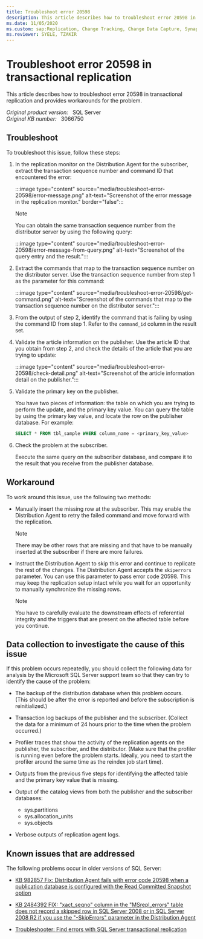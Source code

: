 ```yaml
---
title: Troubleshoot error 20598 
description: This article describes how to troubleshoot error 20598 in transactional replication and provides workarounds for the problem.
ms.date: 11/05/2020
ms.custom: sap:Replication, Change Tracking, Change Data Capture, Synapse Link
ms.reviewer: SYELE, TZAKIR
---
```


# Troubleshoot error 20598 in transactional replication

This article describes how to troubleshoot error 20598 in transactional replication and provides workarounds for the problem.

_Original product version:_ &nbsp; SQL Server  
_Original KB number:_ &nbsp; 3066750

## Troubleshoot

To troubleshoot this issue, follow these steps:

1. In the replication monitor on the Distribution Agent for the subscriber, extract the transaction sequence number and command ID that encountered the error:

   :::image type="content" source="media/troubleshoot-error-20598/error-message.png" alt-text="Screenshot of the error message in the replication monitor." border="false":::

   > [!NOTE]
   > You can obtain the same transaction sequence number from the distributor server by using the following query:

   :::image type="content" source="media/troubleshoot-error-20598/error-message-from-query.png" alt-text="Screenshot of the query entry and the result.":::

2. Extract the commands that map to the transaction sequence number on the distributor server. Use the transaction sequence number from step 1 as the parameter for this command:

   :::image type="content" source="media/troubleshoot-error-20598/get-command.png" alt-text="Screenshot of the commands that map to the transaction sequence number on the distributor server.":::

3. From the output of step 2, identify the command that is failing by using the command ID from step 1. Refer to the `command_id` column in the result set.

4. Validate the article information on the publisher. Use the article ID that you obtain from step 2, and check the details of the article that you are trying to update:

   :::image type="content" source="media/troubleshoot-error-20598/check-detail.png" alt-text="Screenshot of the article information detail on the publisher.":::

5. Validate the primary key on the publisher.

   You have two pieces of information: the table on which you are trying to perform the update, and the primary key value. You can query the table by using the primary key value, and locate the row on the publisher database. For example:

   ```sql
   SELECT * FROM tbl_sample WHERE column_name = <primary_key_value>
   ```

6. Check the problem at the subscriber.

   Execute the same query on the subscriber database, and compare it to the result that you receive from the publisher database.

## Workaround

To work around this issue, use the following two methods:

- Manually insert the missing row at the subscriber. This may enable the Distribution Agent to retry the failed command and move forward with the replication.

   > [!NOTE]
   > There may be other rows that are missing and that have to be manually inserted at the subscriber if there are more failures.

- Instruct the Distribution Agent to skip this error and continue to replicate the rest of the changes. The Distribution Agent accepts the `skiperrors` parameter. You can use this parameter to pass error code 20598. This may keep the replication setup intact while you wait for an opportunity to manually synchronize the missing rows.

  > [!NOTE]
  > You have to carefully evaluate the downstream effects of referential integrity and the triggers that are present on the affected table before you continue.

## Data collection to investigate the cause of this issue

If this problem occurs repeatedly, you should collect the following data for analysis by the Microsoft SQL Server support team so that they can try to identify the cause of the problem:

- The backup of the distribution database when this problem occurs. (This should be after the error is reported and before the subscription is reinitialized.)

- Transaction log backups of the publisher and the subscriber. (Collect the data for a minimum of 24 hours prior to the time when the problem occurred.)

- Profiler traces that show the activity of the replication agents on the publisher, the subscriber, and the distributor. (Make sure that the profiler is running even before the problem starts. Ideally, you need to start the profiler around the same time as the reindex job start time).

- Outputs from the previous five steps for identifying the affected table and the primary key value that is missing.

- Output of the catalog views from both the publisher and the subscriber databases:

  - sys.partitions
  - sys.allocation_units
  - sys.objects

- Verbose outputs of replication agent logs.

## Known issues that are addressed

The following problems occur in older versions of SQL Server:

- [KB 982857 Fix: Distribution Agent fails with error code 20598 when a publication database is configured with the Read Committed Snapshot option](https://support.microsoft.com/help/982857)

- [KB 2484392 FIX: "xact_seqno" column in the "MSrepl_errors" table does not record a skipped row in SQL Server 2008 or in SQL Server 2008 R2 if you use the "-SkipErrors" parameter in the Distribution Agent](https://support.microsoft.com/help/2484392)

- [Troubleshooter: Find errors with SQL Server transactional replication](/sql/relational-databases/replication/troubleshoot-tran-repl-errors)
